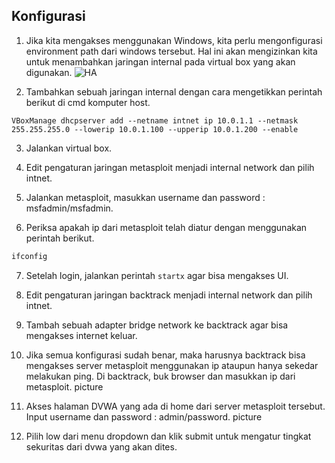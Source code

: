 ## Konfigurasi

1. Jika kita mengakses menggunakan Windows, kita perlu mengonfigurasi environment path dari windows tersebut. Hal ini akan mengizinkan kita untuk menambahkan jaringan internal pada virtual box yang akan digunakan.
![HA](/Images/WPScan-URI2.png)

2. Tambahkan sebuah jaringan internal dengan cara mengetikkan perintah berikut di cmd komputer host.
```shell
VBoxManage dhcpserver add --netname intnet ip 10.0.1.1 --netmask 255.255.255.0 --lowerip 10.0.1.100 --upperip 10.0.1.200 --enable
```

3. Jalankan virtual box.

4. Edit pengaturan jaringan metasploit menjadi internal network dan pilih intnet.

5. Jalankan metasploit, masukkan username dan password : msfadmin/msfadmin.

6. Periksa apakah ip dari metasploit telah diatur dengan menggunakan perintah berikut.
```bash
ifconfig
```

7. Setelah login, jalankan perintah ```startx``` agar bisa mengakses UI.

8. Edit pengaturan jaringan backtrack menjadi internal network dan pilih intnet.

9. Tambah sebuah adapter bridge network ke backtrack agar bisa mengakses internet keluar.

10. Jika semua konfigurasi sudah benar, maka harusnya backtrack bisa mengakses server metasploit menggunakan ip ataupun hanya sekedar melakukan ping. Di backtrack, buk browser dan masukkan ip dari metasploit.
picture

11. Akses halaman DVWA yang ada di home dari server metasploit tersebut. Input username dan password : admin/password.
picture

12. Pilih low dari menu dropdown dan klik submit untuk mengatur tingkat sekuritas dari dvwa yang akan dites.
